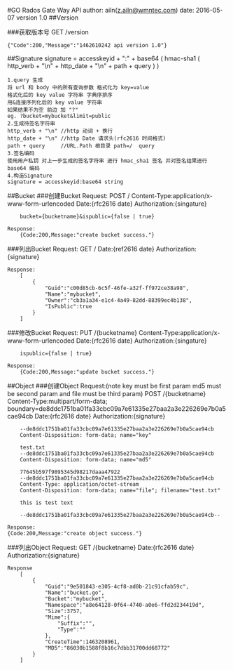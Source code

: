 #GO Rados Gate Way API
	author:		ailn(z.ailn@wmntec.com)
	date:		2016-05-07
	version		1.0
##Version

###获取版本号
	GET /version

	{"Code":200,"Message":"1462610242 api version 1.0"}
##Signature
	signature = accesskeyid + ":" + base64 (
		hmac-sha1 (
			http_verb + "\n" +
			http_date + "\n" +
			path + query
		)
	)

	1.query 生成
	将 url 和 body 中的所有查询参数 格式化为 key=value
	格式化后的 key value 字符串 字典序排序
	用&连接序列化后的 key value 字符串
	如果结果不为空 前边 加 "?"
	eg. ?bucket=mybucket&limit=public
	2.生成待签名字符串
	http_verb + "\n" //http 动词 + 换行
	http_date + "\n" //http Date 请求头(rfc2616 时间格式)
	path + query 	 //URL.Path 根目录 path=/  query
	3.签名编码
	使用用户私钥 对上一步生成的签名字符串 进行 hmac_sha1 签名 并对签名结果进行 base64 编码
	4.构造Signature
	signature = accesskeyid:base64 string	
##Bucket
###创建Bucket
	Request:
		POST /
		Content-Type:application/x-www-form-urlencoded
		Date:{rfc2616 date}
		Authorization:{singature}
	
		bucket={bucketname}&ispublic={false | true}

	Response:
		{Code:200,Message:"create bucket success."}
###列出Bucket
	Request:
		GET /
		Date:{ref2616 date}
		Authorization:{signature}

	Response:
		[
			{
				"Guid":"c00d85cb-6c5f-46fe-a32f-ff972ce38a98",
				"Name":"mybucket",
				"Owner":"cb3a1a34-e1c4-4a49-82dd-88399ec4b138",
				"IsPublic":true
			}
		]
###修改Bucket
	Request:
		PUT /{bucketname}
		Content-Type:application/x-www-form-urlencoded
		Date:{rfc2616 date}
		Authorization:{singature}
	
		ispublic={false | true}

	Response:
		{Code:200,Message:"update bucket success."}

##Object
###创建Object
	Request:(note key must be first param md5 must be second param and file must be third param)
		POST /{bucketname}
		Content-Type:multipart/form-data; boundary=de8ddc1751ba01fa33cbc09a7e61335e27baa2a3e226269e7b0a5cae94cb
		Date:{rfc2616 date}
		Authorization:{signature}
	
		--de8ddc1751ba01fa33cbc09a7e61335e27baa2a3e226269e7b0a5cae94cb
		Content-Disposition: form-data; name="key"
		
		test.txt
		--de8ddc1751ba01fa33cbc09a7e61335e27baa2a3e226269e7b0a5cae94cb
		Content-Disposition: form-data; name="md5"
		
		77645b597f9895345d98217daaa47922
		--de8ddc1751ba01fa33cbc09a7e61335e27baa2a3e226269e7b0a5cae94cb
		Content-Type: application/octet-stream
		Content-Disposition: form-data; name="file"; filename="test.txt"
		
		this is test text
		
		--de8ddc1751ba01fa33cbc09a7e61335e27baa2a3e226269e7b0a5cae94cb--

	Response:
	{Code:200,Message:"create object success."}
###列出Object
	Request:
		GET /{bucketname}
		Date:{rfc2616 date}
		Authorization:{signature}

	Response
		[
			{
				"Guid":"9e501843-e305-4cf8-ad0b-21c91cfab59c",
				"Name":"bucket.go",
				"Bucket":"mybucket",
				"Namespace":"a8e64128-0f64-4740-a0e6-ffd2d234419d",
				"Size":3757,
				"Mime":{
					"Suffix":"",
					"Type":""
				},
				"CreateTime":1463208961,
				"MD5":"86030b1588f8b16c7dbb31700dd68772"
			}
		]

	

	
	
